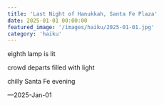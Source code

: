 ```yaml
---
title: 'Last Night of Hanukkah, Santa Fe Plaza'
date: 2025-01-01 00:00:00
featured_image: '/images/haiku/2025-01-01.jpg'
category: 'haiku'
---
```


eighth lamp is lit 

crowd departs filled with light 

chilly Santa Fe evening

—2025-Jan-01 